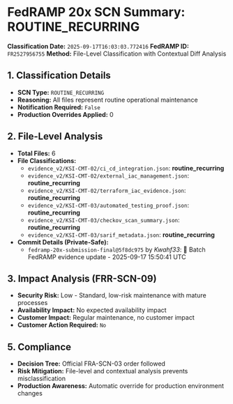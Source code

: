 # FedRAMP 20x SCN Summary: ROUTINE_RECURRING

**Classification Date:** `2025-09-17T16:03:03.772416`
**FedRAMP ID:** `FR2527956755`
**Method:** File-Level Classification with Contextual Diff Analysis

## 1. Classification Details

- **SCN Type:** `ROUTINE_RECURRING`
- **Reasoning:** All files represent routine operational maintenance
- **Notification Required:** `False`
- **Production Overrides Applied:** 0

## 2. File-Level Analysis

- **Total Files:** 6
- **File Classifications:**
  - `evidence_v2/KSI-CMT-02/ci_cd_integration.json`: **routine_recurring**
  - `evidence_v2/KSI-CMT-02/external_iac_management.json`: **routine_recurring**
  - `evidence_v2/KSI-CMT-02/terraform_iac_evidence.json`: **routine_recurring**
  - `evidence_v2/KSI-CMT-03/automated_testing_proof.json`: **routine_recurring**
  - `evidence_v2/KSI-CMT-03/checkov_scan_summary.json`: **routine_recurring**
  - `evidence_v2/KSI-CMT-03/sarif_metadata.json`: **routine_recurring**
- **Commit Details (Private-Safe):**
  - `fedramp-20x-submission-final@5f8dc975` by *Kwahf33*: 🤖 Batch FedRAMP evidence update - 2025-09-17 15:50:41 UTC

## 3. Impact Analysis (FRR-SCN-09)

- **Security Risk:** Low - Standard, low-risk maintenance with mature processes
- **Availability Impact:** No expected availability impact
- **Customer Impact:** Regular maintenance, no customer impact
- **Customer Action Required:** `No`

## 5. Compliance

- **Decision Tree:** Official FRA-SCN-03 order followed
- **Risk Mitigation:** File-level and contextual analysis prevents misclassification
- **Production Awareness:** Automatic override for production environment changes